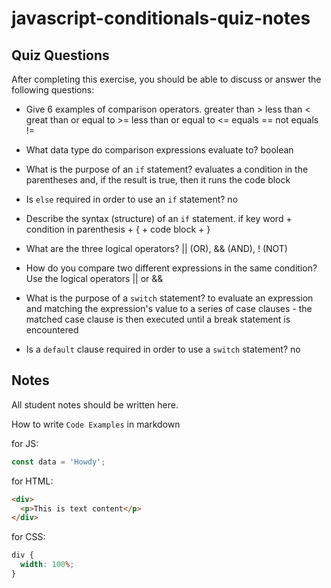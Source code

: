 # javascript-conditionals-quiz-notes

## Quiz Questions

After completing this exercise, you should be able to discuss or answer the following questions:

- Give 6 examples of comparison operators.
  greater than >
  less than <
  great than or equal to >=
  less than or equal to <=
  equals ==
  not equals !=

- What data type do comparison expressions evaluate to?
  boolean

- What is the purpose of an `if` statement?
  evaluates a condition in the parentheses and, if the result is true, then it runs the code block

- Is `else` required in order to use an `if` statement?
  no

- Describe the syntax (structure) of an `if` statement.
  if key word + condition in parenthesis + { + code block + }

- What are the three logical operators?
  || (OR), && (AND), ! (NOT)

- How do you compare two different expressions in the same condition?
  Use the logical operators || or &&

- What is the purpose of a `switch` statement?
  to evaluate an expression and matching the expression's value to a series of case clauses - the matched case clause is then executed until a break statement is encountered

- Is a `default` clause required in order to use a `switch` statement?
  no

## Notes

All student notes should be written here.

How to write `Code Examples` in markdown

for JS:

```javascript
const data = 'Howdy';
```

for HTML:

```html
<div>
  <p>This is text content</p>
</div>
```

for CSS:

```css
div {
  width: 100%;
}
```
